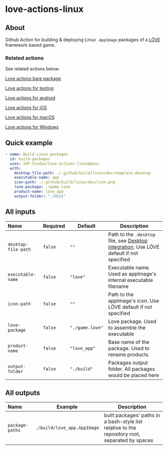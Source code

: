 # love-actions-linux

## About

Github Action for building & deploying Linux `.AppImage` packages of a [LÖVE](https://love2d.org/) framework based game.

### Related actions

See related actions below:

[Love actions bare package](https://github.com/marketplace/actions/love-actions-bare-package)

[Love actions for testing](https://github.com/marketplace/actions/love-actions-for-testing)

[Love actions for android](https://github.com/marketplace/actions/love-actions-for-android)

[Love actions for iOS](https://github.com/marketplace/actions/love-actions-for-ios)

[Love actions for macOS](https://github.com/marketplace/actions/love-actions-for-macos)

[Love actions for Windows](https://github.com/marketplace/actions/love-actions-for-windows)

## Quick example

```yaml
- name: Build Linux packages
  id: build-packages
  uses: 26F-Studio/love-actions-linux@main
  with:
    desktop-file-path: ./.github/build/linux/dev/template.desktop
    executable-name: app
    icon-path: ./.github/build/linux/dev/icon.png
    love-package: ./game.love
    product-name: love_app
    output-folder: "./dist"
```

## All inputs

| Name                | Required | Default         | Description                                                  |
| :------------------ | -------- | --------------- | ------------------------------------------------------------ |
| `desktop-file-path` | `false`  | `""`            | Path to the `.desktop` file, see [Desktop integration](https://docs.appimage.org/reference/desktop-integration.html). Use LÖVE default if not specified |
| `executable-name`   | `false`  | `"love"`        | Executable name. Used as appImage's internal executable filename |
| `icon-path`         | `false`  | `""`            | Path to the appImage's icon. Use LÖVE default if not specified |
| `love-package`      | `false`  | `"./game.love"` | Love package. Used to assemble the executable                |
| `product-name`      | `false`  | `"love_app"`    | Base name of the package. Used to rename products            |
| `output-folder`     | `false`  | `"./build"`     | Packages output folder. All packages would be placed here    |

## All outputs

| Name            | Example                     | Description                                                  |
| :-------------- | --------------------------- | ------------------------------------------------------------ |
| `package-paths` | `./build/love_app.AppImage` | built packages' paths in a bash-style list relative to the repository root, separated by spaces |
